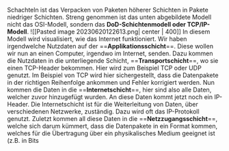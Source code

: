Schachteln ist das Verpacken von Paketen höherer Schichten in Pakete niedriger Schichten.
Streng genommen ist das unten abgebildete Modell nicht das OSI-Modell, sondern das **DoD-Schichtenmodell oder TCP/IP-Modell**.
![[Pasted image 20230620122613.png| center | 400]]
In diesem Modell wird visualisiert, wie das Internet funktioniert.
Wir haben irgendwelche Nutzdaten auf der ==**Applikationsschicht**==. Diese wollen wir nun an einen Computer, irgendwo im Internet, senden. 
Dazu kommen die Nutzdaten in die unterliegende Schicht, ==**Transportschicht**==, wo sie einen TCP-Header bekommen. Hier wird zum Beispiel TCP oder UDP genutzt. Im Beispiel von TCP wird hier sichergestellt, dass die Datenpakete in der richtigen Reihenfolge ankommen und Fehler korrigiert werden.
Nun kommen die Daten in die ==**Internetschicht**==, hier sind also alle Daten, welcher zuvor hinzugefügt wurden. An diese Daten kommt jetzt noch ein IP-Header. Die Internetschicht ist für die Weiterleitung von Daten, über verschiedenen Netzwerke, zuständig. Dazu wird oft das IP-Protokoll genutzt.
Zuletzt kommen all diese Daten in die ==**Netzzugangsschicht**==, welche sich darum kümmert, dass die Datenpakete in ein Format kommen, welches für die Übertragung über ein physikalisches Medium geeignet ist (z.B. in Bits
